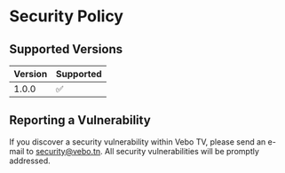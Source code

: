 # Security Policy

## Supported Versions

| Version | Supported          |
| ------- | ------------------ |
| 1.0.0   | :white_check_mark: |

## Reporting a Vulnerability

If you discover a security vulnerability within Vebo TV, please send an e-mail to [security@vebo.tn](mailto:security@vebo.tn). All security vulnerabilities will be promptly addressed.
